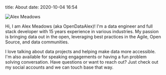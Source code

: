 title: About
date: 2020-10-04 16:54

![Alex Meadows][my_profile_pic]

Hi, I am Alex Meadows (aka OpenDataAlex)!  I'm a data engineer and full stack developer
with 15 years experience in various industries.  My passion is bringing data out in the
open, leveraging best practices in the Agile, Open Source, and data communities.

I love talking about data projects and helping make data more accessible.  I'm also available
for speaking engagements or having a fun problem solving conversation.  Have questions or
want to reach out?  Just check out my social accounts and we can touch base that way.


[my_profile_pic]: {static}/images/profile.jpg